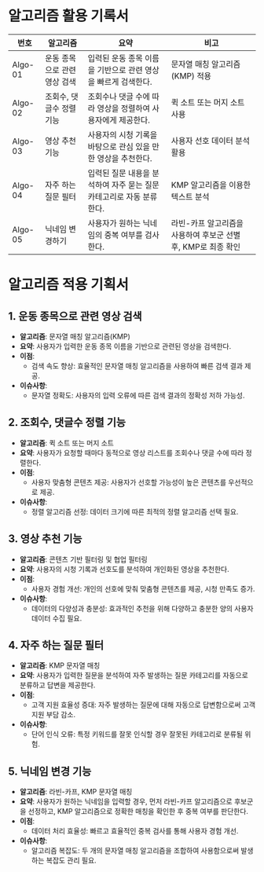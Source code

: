 # 알고리즘 활용 기록서

| 번호    | 알고리즘           | 요약                             | 비고               |
|---------|-------------------|----------------------------------|-------------------|
| Algo-01 | 운동 종목으로 관련 영상 검색 | 입력된 운동 종목 이름을 기반으로 관련 영상을 빠르게 검색한다. | 문자열 매칭 알고리즘(KMP) 적용 |
| Algo-02 | 조회수, 댓글수 정렬 기능 | 조회수나 댓글 수에 따라 영상을 정렬하여 사용자에게 제공한다. | 퀵 소트 또는 머지 소트 사용 |
| Algo-03 | 영상 추천 기능 | 사용자의 시청 기록을 바탕으로 관심 있을 만한 영상을 추천한다. | 사용자 선호 데이터 분석 활용 |
| Algo-04 | 자주 하는 질문 필터 | 입력된 질문 내용을 분석하여 자주 묻는 질문 카테고리로 자동 분류한다. | KMP 알고리즘을 이용한 텍스트 분석 |
| Algo-05 | 닉네임 변경하기 | 사용자가 원하는 닉네임의 중복 여부를 검사한다. | 라빈-카프 알고리즘을 사용하여 후보군 선별 후, KMP로 최종 확인 |




# 알고리즘 적용 기획서

## 1. 운동 종목으로 관련 영상 검색
- **알고리즘**: 문자열 매칭 알고리즘(KMP)
- **요약**: 사용자가 입력한 운동 종목 이름을 기반으로 관련된 영상을 검색한다.
- **이점**:
  - 검색 속도 향상: 효율적인 문자열 매칭 알고리즘을 사용하여 빠른 검색 결과 제공.
- **이슈사항**:
  - 문자열 정확도: 사용자의 입력 오류에 따른 검색 결과의 정확성 저하 가능성.

## 2. 조회수, 댓글수 정렬 기능
- **알고리즘**: 퀵 소트 또는 머지 소트
- **요약**: 사용자가 요청할 때마다 동적으로 영상 리스트를 조회수나 댓글 수에 따라 정렬한다.
- **이점**:
  - 사용자 맞춤형 콘텐츠 제공: 사용자가 선호할 가능성이 높은 콘텐츠를 우선적으로 제공.
- **이슈사항**:
  - 정렬 알고리즘 선정: 데이터 크기에 따른 최적의 정렬 알고리즘 선택 필요.

## 3. 영상 추천 기능
- **알고리즘**: 콘텐츠 기반 필터링 및 협업 필터링
- **요약**: 사용자의 시청 기록과 선호도를 분석하여 개인화된 영상을 추천한다.
- **이점**:
  - 사용자 경험 개선: 개인의 선호에 맞춰 맞춤형 콘텐츠를 제공, 시청 만족도 증가.
- **이슈사항**:
  - 데이터의 다양성과 충분성: 효과적인 추천을 위해 다양하고 충분한 양의 사용자 데이터 수집 필요.

## 4. 자주 하는 질문 필터
- **알고리즘**: KMP 문자열 매칭
- **요약**: 사용자가 입력한 질문을 분석하여 자주 발생하는 질문 카테고리를 자동으로 분류하고 답변을 제공한다.
- **이점**:
  - 고객 지원 효율성 증대: 자주 발생하는 질문에 대해 자동으로 답변함으로써 고객 지원 부담 감소.
- **이슈사항**:
  - 단어 인식 오류: 특정 키워드를 잘못 인식할 경우 잘못된 카테고리로 분류될 위험.

## 5. 닉네임 변경 기능
- **알고리즘**: 라빈-카프, KMP 문자열 매칭
- **요약**: 사용자가 원하는 닉네임을 입력할 경우, 먼저 라빈-카프 알고리즘으로 후보군을 선정하고, KMP 알고리즘으로 정확한 매칭을 확인한 후 중복 여부를 판단한다.
- **이점**:
  - 데이터 처리 효율성: 빠르고 효율적인 중복 검사를 통해 사용자 경험 개선.
- **이슈사항**:
  - 알고리즘 복잡도: 두 개의 문자열 매칭 알고리즘을 조합하여 사용함으로써 발생하는 복잡도 관리 필요.
